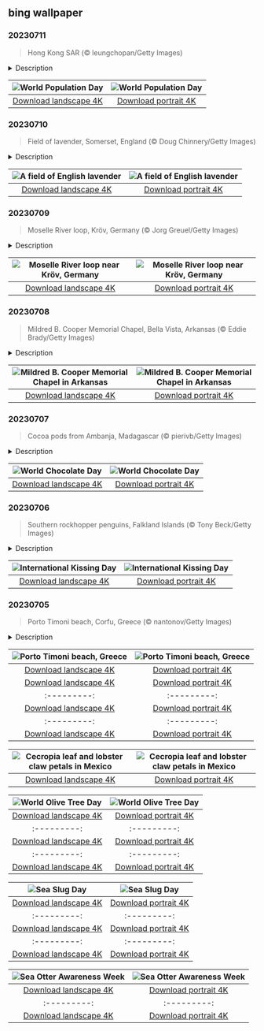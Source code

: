## bing wallpaper

### 20230711

> Hong Kong SAR (© leungchopan/Getty Images)

<details>
<summary>Description</summary>

> On July 11, 1987, the world is thought to have welcomed its 5-billionth person. Thirty-six years later, our population has reached 8 billion and is still rising. World Population Day, established by the UN, is a day to reflect on how much life Earth can sustain, and how our lives impact our environment.
> 
> Pictured here is Hong Kong, a city recognized as one of the world's most densely populated areas, with approximately 17,582 people per square mile. Though Hong Kong has a low birth rate, the density remains high as people live longer thanks to improvements in healthcare, a contributing factor to population increases worldwide. While this colorful night scene might appear glamorous, it is also an example of light pollution, which can disrupt ecosystems and affect our health—one of humanity's many impacts on the world around us.
> 
> 

</details>

| ![World Population Day](https://cn.bing.com/th?id=OHR.WorldPopDay_EN-US3018429136_UHD.jpg&pid=hp&w=400&h=224&rs=1&c=4) | ![World Population Day](https://cn.bing.com/th?id=OHR.WorldPopDay_EN-US3018429136_1080x1920.jpg&pid=hp&w=155&h=315&rs=1&c=4) |
|:---------:|:---------:|
| [Download landscape 4K](https://cn.bing.com/th?id=OHR.WorldPopDay_EN-US3018429136_UHD.jpg) | [Download portrait 4K](https://cn.bing.com/th?id=OHR.WorldPopDay_EN-US3018429136_1080x1920.jpg) |

### 20230710

> Field of lavender, Somerset, England (© Doug Chinnery/Getty Images)

<details>
<summary>Description</summary>

> Delighting the senses with its vibrant hues and fragrant blooms, lavender is thought to have arrived in England with the Romans, around 2,000 years ago. While it’s nice to look at, the Romans likely brought it with them for its many practical uses, including cooking, repelling insects, and as an antiseptic. Many perfumes, modern and historical, have featured lavender, and Queen Elizabeth I is purported to have used lavender scent. You’ll find lavender fields scattered across the country. This one is a typical example, a quintessential summer sight here in the picturesque county of Somerset, in southwest England.
> 
> 
> 
> 

</details>

| ![A field of English lavender](https://cn.bing.com/th?id=OHR.SomersetLavender_EN-US0165780359_UHD.jpg&pid=hp&w=400&h=224&rs=1&c=4) | ![A field of English lavender](https://cn.bing.com/th?id=OHR.SomersetLavender_EN-US0165780359_1080x1920.jpg&pid=hp&w=155&h=315&rs=1&c=4) |
|:---------:|:---------:|
| [Download landscape 4K](https://cn.bing.com/th?id=OHR.SomersetLavender_EN-US0165780359_UHD.jpg) | [Download portrait 4K](https://cn.bing.com/th?id=OHR.SomersetLavender_EN-US0165780359_1080x1920.jpg) |

### 20230709

> Moselle River loop, Kröv, Germany (© Jorg Greuel/Getty Images)

<details>
<summary>Description</summary>

> The Moselle River, a tributary of the powerful Rhine, meanders through the landscapes of France, Luxembourg, and Germany. Along the way, it carves out valleys of breathtaking natural beauty, dotted with towns and historic landmarks. Lush, sun-drenched vineyards cling to the steep slopes overlooking the river, producing some of the finest wines in the world, including riesling, pinot blanc, and pinot gris, to name a few. The river's gentle flow and sparkling waters invite visitors to embark on leisurely cruises or peaceful walks along its shores. The Moselle creates a haven for nature lovers, wine enthusiasts, and history buffs alike.
> 
> 
> 
> 

</details>

| ![Moselle River loop near Kröv, Germany](https://cn.bing.com/th?id=OHR.MoselleRiver_EN-US2499319157_UHD.jpg&pid=hp&w=400&h=224&rs=1&c=4) | ![Moselle River loop near Kröv, Germany](https://cn.bing.com/th?id=OHR.MoselleRiver_EN-US2499319157_1080x1920.jpg&pid=hp&w=155&h=315&rs=1&c=4) |
|:---------:|:---------:|
| [Download landscape 4K](https://cn.bing.com/th?id=OHR.MoselleRiver_EN-US2499319157_UHD.jpg) | [Download portrait 4K](https://cn.bing.com/th?id=OHR.MoselleRiver_EN-US2499319157_1080x1920.jpg) |

### 20230708

> Mildred B. Cooper Memorial Chapel, Bella Vista, Arkansas (© Eddie Brady/Getty Images)

<details>
<summary>Description</summary>

> The Mildred B. Cooper Memorial Chapel in Bella Vista, Arkansas, is one of the most charming buildings in the country. Constructed in 1988 and named for a beloved community member whose husband commissioned it, this chapel was designed by E. Fay Jones, an architect known for his wooden creations. Its unique design seamlessly blends modernist principles with nature's splendor, resulting in a harmonious space which blends with its natural setting. Surrounded by lush trees, with sunlight filtering in through the huge glass windows, the chapel serves as a perfect sanctuary for contemplation and prayer. It also stands as a powerful testament to the ability of architecture to inspire and uplift the human spirit.
> 
> 
> 
> 

</details>

| ![Mildred B. Cooper Memorial Chapel in Arkansas](https://cn.bing.com/th?id=OHR.CooperChapel_EN-US2412561000_UHD.jpg&pid=hp&w=400&h=224&rs=1&c=4) | ![Mildred B. Cooper Memorial Chapel in Arkansas](https://cn.bing.com/th?id=OHR.CooperChapel_EN-US2412561000_1080x1920.jpg&pid=hp&w=155&h=315&rs=1&c=4) |
|:---------:|:---------:|
| [Download landscape 4K](https://cn.bing.com/th?id=OHR.CooperChapel_EN-US2412561000_UHD.jpg) | [Download portrait 4K](https://cn.bing.com/th?id=OHR.CooperChapel_EN-US2412561000_1080x1920.jpg) |

### 20230707

> Cocoa pods from Ambanja, Madagascar (© pierivb/Getty Images)

<details>
<summary>Description</summary>

> Happy World Chocolate Day! Hidden inside these colorful pods are cocoa seeds, or beans, which will be fermented, roasted, and ground on their way to being turned into chocolate, a sweet treat with a worldwide fanbase.
> 
> Chocolate has a fascinating history. Its origins can be traced back to the Indigenous Olmec people of Mesoamerica, who dried and fermented the seeds of the cacao tree to create an unsweetened alcoholic beverage. The solid chocolate bars we love today came much later, in the 19th century, when J.S. Fry and Sons put them into production. The company created its first solid bar in 1847, closely followed in 1849 by rival firm Cadbury. Things snowballed from there and today, we are spoiled for choice. So, whether you prefer the creamy sweetness of milk chocolate, or the bitterness of super dark chocolate, today is the perfect time to indulge yourself in this delicious confection.
> 
> 

</details>

| ![World Chocolate Day](https://cn.bing.com/th?id=OHR.CocoaPods_EN-US2252740906_UHD.jpg&pid=hp&w=400&h=224&rs=1&c=4) | ![World Chocolate Day](https://cn.bing.com/th?id=OHR.CocoaPods_EN-US2252740906_1080x1920.jpg&pid=hp&w=155&h=315&rs=1&c=4) |
|:---------:|:---------:|
| [Download landscape 4K](https://cn.bing.com/th?id=OHR.CocoaPods_EN-US2252740906_UHD.jpg) | [Download portrait 4K](https://cn.bing.com/th?id=OHR.CocoaPods_EN-US2252740906_1080x1920.jpg) |

### 20230706

> Southern rockhopper penguins, Falkland Islands (© Tony Beck/Getty Images)

<details>
<summary>Description</summary>

> This photograph captures a heartwarming moment between two southern rockhopper penguins, the perfect image for International Kissing Day. Why do we kiss? Well, dozens of cultures don't kiss on the lips at all. For those that do, theories range widely, from the chemical reactions in the brain, to ancient ancestral parents chewing food for their children, to simply smelling each other. Of course, no scientific explanation can capture the magic of a shared kiss. Perhaps that's why artists including Prince, Faith Hill, and Hall & Oates have all had chart-toppers about lip-locking; they have found a way to put an indescribable feeling into words.
> 
> 
> 
> 

</details>

| ![International Kissing Day](https://cn.bing.com/th?id=OHR.KissingPenguins_EN-US9934274722_UHD.jpg&pid=hp&w=400&h=224&rs=1&c=4) | ![International Kissing Day](https://cn.bing.com/th?id=OHR.KissingPenguins_EN-US9934274722_1080x1920.jpg&pid=hp&w=155&h=315&rs=1&c=4) |
|:---------:|:---------:|
| [Download landscape 4K](https://cn.bing.com/th?id=OHR.KissingPenguins_EN-US9934274722_UHD.jpg) | [Download portrait 4K](https://cn.bing.com/th?id=OHR.KissingPenguins_EN-US9934274722_1080x1920.jpg) |

### 20230705

> Porto Timoni beach, Corfu, Greece (© nantonov/Getty Images)

<details>
<summary>Description</summary>

> Porto Timoni beach, in Corfu, Greece, is a hidden gem reached either by boat, or by hiking from the historic village of Afionas. Those who make the journey are rewarded with two stunning coves, offering a unique double-beach experience. With clear turquoise waters and dramatic cliffs, Porto Timoni presents a picturesque coastal panorama. Surrounding the beach, lush olive groves and cypress trees add to its charm. Greek islands like Corfu may seem timeless and ancient but they are relatively new in the history of Earth. A leading theory is that around 5.3 million years ago, a great flood poured in between Africa and Europe from the Atlantic Ocean, an event called the Zanclean flood. Lakes became oceans and what were previously mountaintops became islands.
> 
> 
> 
> 

</details>

| ![Porto Timoni beach, Greece](https://cn.bing.com/th?id=OHR.CorfuBeach_EN-US1955770867_UHD.jpg&pid=hp&w=400&h=224&rs=1&c=4) | ![Porto Timoni beach, Greece](https://cn.bing.com/th?id=OHR.CorfuBeach_EN-US1955770867_1080x1920.jpg&pid=hp&w=155&h=315&rs=1&c=4) |
|:---------:|:---------:|
| [Download landscape 4K](https://cn.bing.com/th?id=OHR.CorfuBeach_EN-US1955770867_UHD.jpg) | [Download portrait 4K](https://cn.bing.com/th?id=OHR.CorfuBeach_EN-US1955770867_1080x1920.jpg) ||
| [Download landscape 4K](https://cn.bing.com/th?id=OHR.HalfwayBoats_EN-US9913306071_UHD.jpg) | [Download portrait 4K](https://cn.bing.com/th?id=OHR.HalfwayBoats_EN-US9913306071_1080x1920.jpg) |load portrait 4K](https://cn.bing.com/th?id=OHR.PelotonPont_EN-US1487303209_1080x1920.jpg) |283973201_1080x1920.jpg) |=hp&w=155&h=315&rs=1&c=4) |
|:---------:|:---------:|
| [Download landscape 4K](https://cn.bing.com/th?id=OHR.BanyakIslands_EN-US2426505225_UHD.jpg) | [Download portrait 4K](https://cn.bing.com/th?id=OHR.BanyakIslands_EN-US2426505225_1080x1920.jpg) |g.com/th?id=OHR.VillandryGarden_EN-US2096198100_UHD.jpg) | [Download portrait 4K](https://cn.bing.com/th?id=OHR.VillandryGarden_EN-US2096198100_1080x1920.jpg) |sury_EN-US1981994011_1080x1920.jpg) |load landscape 4K](https://cn.bing.com/th?id=OHR.StonehengeSalisbury_EN-US1337618356_UHD.jpg) | [Download portrait 4K](https://cn.bing.com/th?id=OHR.StonehengeSalisbury_EN-US1337618356_1080x1920.jpg) | | [Download portrait 4K](https://cn.bing.com/th?id=OHR.EagleTree_EN-US8588984234_1080x1920.jpg) |d portrait 4K](https://cn.bing.com/th?id=OHR.SurfSanDiego_EN-US0761983664_1080x1920.jpg) |?id=OHR.CormorantBridge_EN-US1902862286_1080x1920.jpg) |om/th?id=OHR.AmericanWetlands_EN-US1844827155_1080x1920.jpg&pid=hp&w=155&h=315&rs=1&c=4) |
|:---------:|:---------:|
| [Download landscape 4K](https://cn.bing.com/th?id=OHR.AmericanWetlands_EN-US1844827155_UHD.jpg) | [Download portrait 4K](https://cn.bing.com/th?id=OHR.AmericanWetlands_EN-US1844827155_1080x1920.jpg) |9784_UHD.jpg) | [Download portrait 4K](https://cn.bing.com/th?id=OHR.RedPlanetDay_EN-US9693219784_1080x1920.jpg) |r claw is often cultivated as an ornamental plant for tropical gardens. Gardeners looking to attract birds love the Heliconia because its plentiful nectar draws hummingbirds to its downward-facing flowers. Those same flowers have special recognition in Bolivia as 'patujú,' the national flower, which appears on one of the country's flags.
> 
> 

</details>

| ![Cecropia leaf and lobster claw petals in Mexico](https://cn.bing.com/th?id=OHR.Cecropia_EN-US9602789937_UHD.jpg&pid=hp&w=400&h=224&rs=1&c=4) | ![Cecropia leaf and lobster claw petals in Mexico](https://cn.bing.com/th?id=OHR.Cecropia_EN-US9602789937_1080x1920.jpg&pid=hp&w=155&h=315&rs=1&c=4) |
|:---------:|:---------:|
| [Download landscape 4K](https://cn.bing.com/th?id=OHR.Cecropia_EN-US9602789937_UHD.jpg) | [Download portrait 4K](https://cn.bing.com/th?id=OHR.Cecropia_EN-US9602789937_1080x1920.jpg) |though olive trees do not grow very tall, usually no more than 30 feet, they live a very long time. One of the oldest known trees in the world, in Portugal, is believed to be 3,350 years old. Many live for millennia, their trunks growing thick and gnarled, and their branches bearing fruit century after century. As civilizations rise and fall around them, these hardy trees remain resilient and steadfast.
> 
> 

</details>

| ![World Olive Tree Day](https://cn.bing.com/th?id=OHR.OliveTreeDay_EN-US9460125670_UHD.jpg&pid=hp&w=400&h=224&rs=1&c=4) | ![World Olive Tree Day](https://cn.bing.com/th?id=OHR.OliveTreeDay_EN-US9460125670_1080x1920.jpg&pid=hp&w=155&h=315&rs=1&c=4) |
|:---------:|:---------:|
| [Download landscape 4K](https://cn.bing.com/th?id=OHR.OliveTreeDay_EN-US9460125670_UHD.jpg) | [Download portrait 4K](https://cn.bing.com/th?id=OHR.OliveTreeDay_EN-US9460125670_1080x1920.jpg) |pid=hp&w=155&h=315&rs=1&c=4) |
|:---------:|:---------:|
| [Download landscape 4K](https://cn.bing.com/th?id=OHR.MonksMound_EN-US9323884241_UHD.jpg) | [Download portrait 4K](https://cn.bing.com/th?id=OHR.MonksMound_EN-US9323884241_1080x1920.jpg) |](https://cn.bing.com/th?id=OHR.Calacas_EN-US6430903741_UHD.jpg) | [Download portrait 4K](https://cn.bing.com/th?id=OHR.Calacas_EN-US6430903741_1080x1920.jpg) |.com/th?id=OHR.SealRiver_EN-US6267835630_1080x1920.jpg&pid=hp&w=155&h=315&rs=1&c=4) |
|:---------:|:---------:|
| [Download landscape 4K](https://cn.bing.com/th?id=OHR.SealRiver_EN-US6267835630_UHD.jpg) | [Download portrait 4K](https://cn.bing.com/th?id=OHR.SealRiver_EN-US6267835630_1080x1920.jpg) |e a more fitting name. Someone call Terry.
> 
> 

</details>

| ![Sea Slug Day](https://cn.bing.com/th?id=OHR.SeaAngel_EN-US5531672696_UHD.jpg&pid=hp&w=400&h=224&rs=1&c=4) | ![Sea Slug Day](https://cn.bing.com/th?id=OHR.SeaAngel_EN-US5531672696_1080x1920.jpg&pid=hp&w=155&h=315&rs=1&c=4) |
|:---------:|:---------:|
| [Download landscape 4K](https://cn.bing.com/th?id=OHR.SeaAngel_EN-US5531672696_UHD.jpg) | [Download portrait 4K](https://cn.bing.com/th?id=OHR.SeaAngel_EN-US5531672696_1080x1920.jpg) |OHR.DarkSkyAcadia_EN-US6966527964_1080x1920.jpg) |.bing.com/th?id=OHR.GoldenJellyfish_EN-US6743816471_1080x1920.jpg&pid=hp&w=155&h=315&rs=1&c=4) |
|:---------:|:---------:|
| [Download landscape 4K](https://cn.bing.com/th?id=OHR.GoldenJellyfish_EN-US6743816471_UHD.jpg) | [Download portrait 4K](https://cn.bing.com/th?id=OHR.GoldenJellyfish_EN-US6743816471_1080x1920.jpg) |ng.com/th?id=OHR.LastDollarRoad_EN-US7923638318_UHD.jpg&pid=hp&w=400&h=224&rs=1&c=4) | ![First day of autumn](https://cn.bing.com/th?id=OHR.LastDollarRoad_EN-US7923638318_1080x1920.jpg&pid=hp&w=155&h=315&rs=1&c=4) |
|:---------:|:---------:|
| [Download landscape 4K](https://cn.bing.com/th?id=OHR.LastDollarRoad_EN-US7923638318_UHD.jpg) | [Download portrait 4K](https://cn.bing.com/th?id=OHR.LastDollarRoad_EN-US7923638318_1080x1920.jpg) |ppers who hunted otters to near extinction before they were protected by law. Although sea otter populations have rebounded, they are still considered endangered. Otters live along the Pacific Coast of North America, from California up to Alaska. Although they can walk on land, they almost never find the need or desire to, even when it's nap time. When they're ready for a snooze, they'll raft up, wrap themselves in a strand of kelp to keep them from drifting away, and recline on the world's biggest waterbed.

</details>

| ![Sea Otter Awareness Week](https://cn.bing.com/th?id=OHR.SitkaOtters_EN-US7714053956_UHD.jpg&pid=hp&w=400&h=224&rs=1&c=4) | ![Sea Otter Awareness Week](https://cn.bing.com/th?id=OHR.SitkaOtters_EN-US7714053956_1080x1920.jpg&pid=hp&w=155&h=315&rs=1&c=4) |
|:---------:|:---------:|
| [Download landscape 4K](https://cn.bing.com/th?id=OHR.SitkaOtters_EN-US7714053956_UHD.jpg) | [Download portrait 4K](https://cn.bing.com/th?id=OHR.SitkaOtters_EN-US7714053956_1080x1920.jpg) |oo_EN-US7569665443_UHD.jpg&pid=hp&w=400&h=224&rs=1&c=4) | ![World Bamboo Day](https://cn.bing.com/th?id=OHR.ArashiyamaBamboo_EN-US7569665443_1080x1920.jpg&pid=hp&w=155&h=315&rs=1&c=4) |
|:---------:|:---------:|
| [Download landscape 4K](https://cn.bing.com/th?id=OHR.ArashiyamaBamboo_EN-US7569665443_UHD.jpg) | [Download portrait 4K](https://cn.bing.com/th?id=OHR.ArashiyamaBamboo_EN-US7569665443_1080x1920.jpg) |
